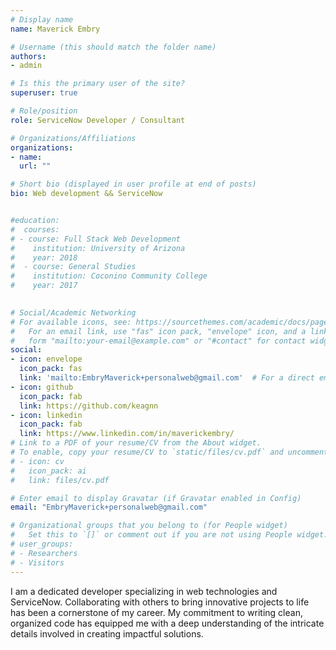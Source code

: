 ```yaml
---
# Display name
name: Maverick Embry

# Username (this should match the folder name)
authors:
- admin

# Is this the primary user of the site?
superuser: true

# Role/position
role: ServiceNow Developer / Consultant

# Organizations/Affiliations
organizations:
- name: 
  url: ""

# Short bio (displayed in user profile at end of posts)
bio: Web development && ServiceNow


#education:
#  courses:
# - course: Full Stack Web Development
#    institution: University of Arizona
#    year: 2018
#  - course: General Studies
#    institution: Coconino Community College
#    year: 2017
  

# Social/Academic Networking
# For available icons, see: https://sourcethemes.com/academic/docs/page-builder/#icons
#   For an email link, use "fas" icon pack, "envelope" icon, and a link in the
#   form "mailto:your-email@example.com" or "#contact" for contact widget.
social:
- icon: envelope
  icon_pack: fas
  link: 'mailto:EmbryMaverick+personalweb@gmail.com'  # For a direct email link, use "mailto:test@example.org".
- icon: github
  icon_pack: fab
  link: https://github.com/keagnn
- icon: linkedin
  icon_pack: fab
  link: https://www.linkedin.com/in/maverickembry/
# Link to a PDF of your resume/CV from the About widget.
# To enable, copy your resume/CV to `static/files/cv.pdf` and uncomment the lines below.
# - icon: cv
#   icon_pack: ai
#   link: files/cv.pdf

# Enter email to display Gravatar (if Gravatar enabled in Config)
email: "EmbryMaverick+personalweb@gmail.com"

# Organizational groups that you belong to (for People widget)
#   Set this to `[]` or comment out if you are not using People widget.
# user_groups:
# - Researchers
# - Visitors
---
```


I am a dedicated developer specializing in web technologies and ServiceNow. Collaborating with others to bring innovative projects to life has been a cornerstone of my career. My commitment to writing clean, organized code has equipped me with a deep understanding of the intricate details involved in creating impactful solutions.
